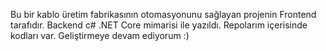 Bu bir kablo üretim fabrikasının otomasyonunu sağlayan projenin Frontend tarafıdır.
Backend c# .NET Core mimarisi ile yazıldı. Repolarım içerisinde  kodları var.
Geliştirmeye devam ediyorum :)
